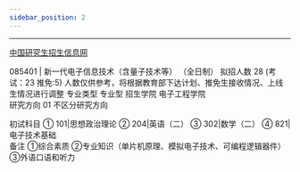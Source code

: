 ```yaml
---
sidebar_position: 2
---
```


-----------------------------
[中国研究生招生信息网](https://yjsglxt.scau.edu.cn/open/Wechat/SsZsZyml/ZyInfo.aspx?xxfs=1&yxsh=360&zydm=085401&nd=2022)


085401 | 新一代电子信息技术（含量子技术等）  （全日制）
拟招人数  28 (考试：23 推免:5) 人数仅供参考，将根据教育部下达计划、推免生接收情况、上线生情况进行调整
专业类型   专业型
招生学院   电子工程学院   
研究方向
01 不区分研究方向

初试科目
① 101|思想政治理论  ② 204|英语（二）  ③ 302|数学（二）  ④ 821|电子技术基础  
备注
①综合素质 ②专业知识（单片机原理、模拟电子技术、可编程逻辑器件） ③外语口语和听力